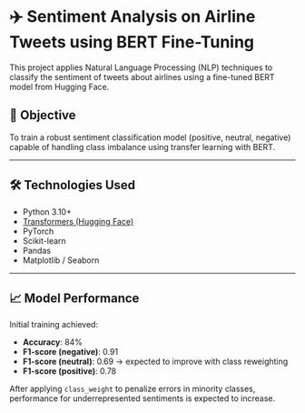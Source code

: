 # ✈️ Sentiment Analysis on Airline Tweets using BERT Fine-Tuning

This project applies Natural Language Processing (NLP) techniques to classify the sentiment of tweets about airlines using a fine-tuned BERT model from Hugging Face.

## 📌 Objective

To train a robust sentiment classification model (positive, neutral, negative) capable of handling class imbalance using transfer learning with BERT.

---

## 🛠 Technologies Used

- Python 3.10+
- [Transformers (Hugging Face)](https://huggingface.co/transformers/)
- PyTorch
- Scikit-learn
- Pandas
- Matplotlib / Seaborn
  
---

## 📈 Model Performance

Initial training achieved:
- **Accuracy**: 84%
- **F1-score (negative)**: 0.91
- **F1-score (neutral)**: 0.69 → expected to improve with class reweighting
- **F1-score (positive)**: 0.78

After applying `class_weight` to penalize errors in minority classes, performance for underrepresented sentiments is expected to increase.
